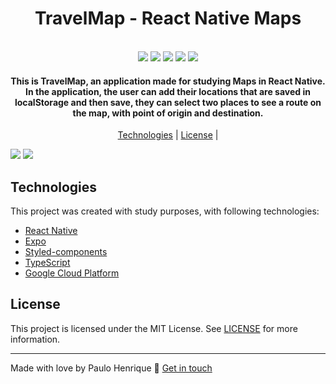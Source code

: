 <h1 align="center">
  TravelMap - React Native Maps
</h1>

<p align="center">
  <br/>
  <img src="https://img.shields.io/github/languages/top/paulhdev/App-Postly">
  <img src="https://img.shields.io/github/issues/paulhdev/App-Postly">
  <img src="https://img.shields.io/github/forks/paulhdev/App-Postly">
  <img src="https://img.shields.io/github/stars/paulhdev/App-Postly">
  <img src="https://img.shields.io/github/license/paulhdev/App-Postly">
</p>

<h4 align="center">
  This is TravelMap, an application made for studying Maps in React Native. In the application, the user can add their locations that are saved in localStorage and then save, they can select two places to see a route on the map, with point of origin and destination.
</h4>

<p align="center">
  <a href="#technologies">Technologies</a> | <a href="#license">License</a> |
</p>

<img src="https://i.imgur.com/UL2qVXP.png">
<img src="https://i.imgur.com/7heDCvU.png">

## Technologies

This project was created with study purposes, with following technologies:

- [React Native](https://reactnative.dev/)
- [Expo](https://expo.dev/)
- [Styled-components](https://styled-components.com/)
- [TypeScript](https://www.typescriptlang.org/)
- [Google Cloud Platform](https://cloud.google.com/)


## License

This project is licensed under the MIT License. See [LICENSE](https://opensource.org/licenses/MIT) for more information.

___

Made with love by Paulo Henrique :wave: [Get in touch](https://github.com/paulhdev)